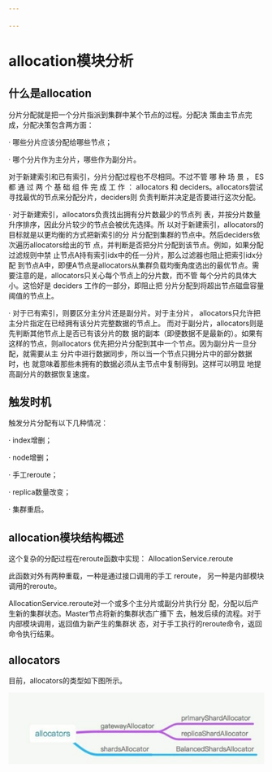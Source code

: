 ```yaml
---

---
```


# allocation模块分析

## 什么是allocation

分片分配就是把一个分片指派到集群中某个节点的过程。分配决
策由主节点完成，分配决策包含两方面：

· 哪些分片应该分配给哪些节点；

· 哪个分片作为主分片，哪些作为副分片。

对于新建索引和已有索引，分片分配过程也不尽相同。不过不管 哪 种 场 景 ， ES 都 通 过 两 个 基 础 组 件 完 成 工 作 ： allocators 和
deciders。allocators尝试寻找最优的节点来分配分片，deciders则
负责判断并决定是否要进行这次分配。

· 对于新建索引，allocators负责找出拥有分片数最少的节点列 表，并按分片数量升序排序，因此分片较少的节点会被优先选择。所
以对于新建索引，allocators的目标就是以更均衡的方式把新索引的分
片分配到集群的节点中。然后deciders依次遍历allocators给出的节 点，并判断是否把分片分配到该节点。例如，如果分配过滤规则中禁 止节点A持有索引idx中的任一分片，那么过滤器也阻止把索引idx分配 到节点A中，即便A节点是allocators从集群负载均衡角度选出的最优节点。需要注意的是，allocators只关心每个节点上的分片数，而不管
每个分片的具体大小。这恰好是 deciders 工作的一部分，即阻止把
分片分配到将超出节点磁盘容量阈值的节点上。

· 对于已有索引，则要区分主分片还是副分片。对于主分片，
allocators只允许把主分片指定在已经拥有该分片完整数据的节点上。
而对于副分片，allocators则是先判断其他节点上是否已有该分片的数
据的副本（即便数据不是最新的）。如果有这样的节点，则allocators
优先把分片分配到其中一个节点。因为副分片一旦分配，就需要从主 分片中进行数据同步，所以当一个节点只拥分片中的部分数据时，也 就意味着那些未拥有的数据必须从主节点中复制得到。这样可以明显
地提高副分片的数据恢复速度。

## 触发时机

触发分片分配有以下几种情况：

· index增删；

· node增删；

· 手工reroute；

· replica数量改变；

· 集群重启。

## allocation模块结构概述
这个复杂的分配过程在reroute函数中实现：
AllocationService.reroute

此函数对外有两种重载，一种是通过接口调用的手工 reroute， 另一种是内部模块调用的reroute。

AllocationService.reroute对一个或多个主分片或副分片执行分 配，分配以后产生新的集群状态。Master节点将新的集群状态广播下 去，触发后续的流程。对于内部模块调用，返回值为新产生的集群状
态，对于手工执行的reroute命令，返回命令执行结果。

## allocators

目前，allocators的类型如下图所示。

![](https://github.com/binarycoder777/personal-pic/blob/main/pic/%E5%B1%8F%E5%B9%95%E6%88%AA%E5%9B%BE%202024-04-06%20132437.png)